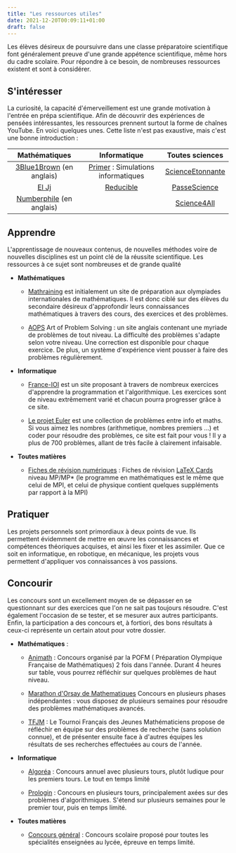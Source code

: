 ```yaml
---
title: "Les ressources utiles"
date: 2021-12-20T00:09:11+01:00
draft: false
---
```


Les élèves désireux de poursuivre dans une classe préparatoire scientifique font généralement preuve d'une grande appétence scientifique, même hors du cadre scolaire. Pour répondre à ce besoin, de nombreuses ressources existent et sont à considérer.

## S'intéresser

[3Blue1Brown]: https://www.youtube.com/c/3blue1brown
[Primer]: https://www.youtube.com/c/PrimerLearning
[ScienceEtonnante]: https://www.youtube.com/c/ScienceEtonnante
[El Jj]: https://www.youtube.com/c/ElJj42
[PasseScience]: https://www.youtube.com/c/PasseScience
[Numberphile]: https://www.youtube.com/channel/UCoxcjq-8xIDTYp3uz647V5A
[Science4All]: https://www.youtube.com/c/Science4Allfran%C3%A7ais
[Reducible]: https://www.youtube.com/c/Reducible

La curiosité, la capacité d'émerveillement est une grande motivation à l'entrée en prépa scientifique. Afin de découvrir des expériences de pensées intéressantes, les ressources prennent surtout la forme de chaînes YouTube. En voici quelques unes. Cette liste n'est pas exaustive, mais c'est une bonne introduction :

| Mathématiques | Informatique | Toutes sciences |
:--------------:|:--------------:|:--------------:
| [3Blue1Brown] (en anglais) | [Primer] : Simulations informatiques | [ScienceEtonnante]
[El Jj] | [Reducible] | [PasseScience]
| [Numberphile] (en anglais) | | [Science4All]

## Apprendre

L'apprentissage de nouveaux contenus, de nouvelles méthodes voire de nouvelles disciplines est un point clé de la réussite scientifique. Les ressources à  ce sujet sont nombreuses et de grande qualité

* **Mathématiques**
  * [Mathraining](https://www.mathraining.be/) est initialement un site de préparation aux olympiades internationales de mathématiques. Il est donc ciblé sur des élèves du secondaire désireux d'approfondir leurs connaissances mathématiques à travers des cours, des exercices et des problèmes.

  * [AOPS](https://artofproblemsolving.com/alcumus/problem) Art of Problem Solving : un site anglais contenant une myriade de problèmes de tout niveau. La difficulté des problèmes s'adapte selon votre niveau. Une correction est disponible pour chaque exercice. De plus, un système d'expérience vient pousser à faire des problèmes régulièrement.

* **Informatique**
  * [France-IOI](http://www.france-ioi.org/) est un site proposant à travers de nombreux exercices d'apprendre la programmation et l'algorithmique. Les exercices sont de niveau extrêmement varié et chacun pourra progresser grâce à ce site.

  * [Le projet Euler](https://projecteuler.net/) est une collection de problèmes entre info et maths. Si vous aimez les nombres (arithmetique, nombres premiers ...) et coder pour résoudre des problèmes, ce site est fait pour vous ! Il y a plus de 700 problèmes, allant de très facile à clairement infaisable.

* **Toutes matières**
  * [Fiches de révision numériques](https://fiches.nathanfallet.me/) : Fiches de révision [LaTeX Cards](https://latexcards.app/) niveau MP/MP* (le programme en mathématiques est le même que celui de MPI, et celui de physique contient quelques suppléments par rapport à la MPI)

## Pratiquer

Les projets personnels sont primordiaux à deux points de vue. Ils permettent évidemment de mettre en œuvre les connaissances et compétences théoriques acquises, et ainsi les fixer et les assimiler. Que ce soit en informatique, en robotique, en mécanique, les projets vous permettent d'appliquer vos connaissances à vos passions.

## Concourir

Les concours sont un excellement moyen de se dépasser en se questionnant sur des exercices que l'on ne sait pas toujours résoudre. C'est également l'occasion de se tester, et se mesurer aux autres participants. Enfin, la participation a des concours et, à fortiori, des bons résultats à ceux-ci représente un certain atout pour votre dossier.

* **Mathématiques** :
  * [Animath](https://maths-olympiques.fr/?cat=16)  : Concours organisé par la POFM ( Préparation Olympique Française de Mathématiques) 2 fois dans l'année. Durant 4 heures sur table, vous pourrez réfléchir sur quelques problèmes de haut  niveau.

  * [Marathon d'Orsay de Mathematiques](https://www.imo.universite-paris-saclay.fr/marathon/) Concours en plusieurs phases indépendantes : vous disposez de plusieurs semaines pour résoudre des problèmes mathématiques avancés.
  * [TFJM](https://tfjm.org/) : Le Tournoi Français des Jeunes Mathématiciens propose de réfléchir en équipe sur des problèmes de recherche (sans solution connue), et de présenter ensuite face à d'autres équipes les résultats de ses recherches effectuées au cours de l'année.
* **Informatique**
  * [Algoréa](https://algorea.org/#/) : Concours annuel avec plusieurs tours,  plutôt ludique pour les premiers tours. Le tout en temps limité

  * [Prologin](https://prologin.org/) : Concours en plusieurs tours, principalement axées sur des problèmes d'algorithmiques. S'étend sur plusieurs semaines pour le premier tour, puis en temps limité.

* **Toutes matières**
  * [Concours général](https://www.education.gouv.fr/le-concours-general-des-lycees-et-des-metiers-un-prix-d-excellence-10022)  : Concours scolaire proposé pour toutes les spécialités enseignées au lycée, épreuve en temps limité.
